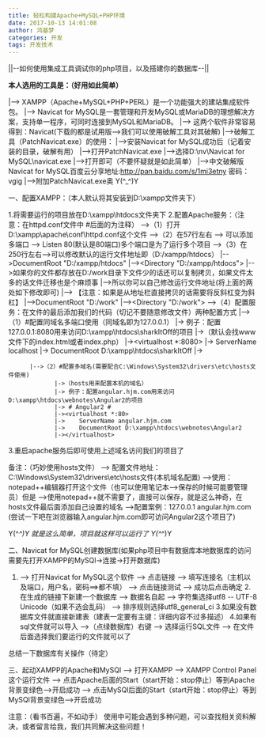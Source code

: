 ```yaml
---
title: 轻松构建Apache+MySQL+PHP环境
date: 2017-10-13 14:01:08
author: 鸿基梦
categories: 开发
tags: 开发技术
---
```


||--如何使用集成工具调试你的php项目，以及搭建你的数据库--||

**本人选用的工具是：（好用如此简单）**

  |--> XAMPP（Apache+MySQL+PHP+PERL）是一个功能强大的建站集成软件包。
  |--> Navicat for MySQL是一套管理和开发MySQL或MariaDB的理想解决方案，支持单一程序，可同时连接到MySQL和MariaDB。
  |--> 这两个软件非常容易得到：Navicat(下载的都是试用版-->我们可以使用破解工具对其破解)
    |-->破解工具（PatchNavicat.exe）的使用：
    |-->安装Navicat for MySQL成功后（记着安装的目录，破解有用）
    |-->打开PatchNavicat.exe
    |-->选择D:\nv\Navicat for MySQL\navicat.exe
    |-->打开即可（不要怀疑就是如此简单）
    |-->中文破解版Navicat for MySQL百度云分享地址:http://pan.baidu.com/s/1mi3etny 密码：vgig
    |-->附加PatchNavicat.exe奥 Y(^_^)Y

一、配置XAMPP：（本人默认将其安装到D:\xampp文件夹下）

  1.将需要运行的项目放在D:\xampp\htdocs文件夹下
  2.配置Apache服务：（注意：在httpd.conf文件中 #后面的为注释）
  -->（1）打开D:\xampp\apache\conf\httpd.conf这个文件
  -->（2）在57行左右 --> 可以添加多端口 --> Listen 80(默认是80端口)多个端口是为了运行多个项目
  -->（3）在250行左右-->可以修改默认的运行文件地址即（D:/xampp/htdocs）
          |-->DocumentRoot "D:/xampp/htdocs"
          |--><Directory "D:/xampp/htdocs">
          |-->如果你的文件都存放在D:/work目录下文件少的话还可以复制拷贝，如果文件太多的话文件迁移也是个麻烦事
          |-->所以你可以自己修改运行文件地址(将上面的两处如下修改即可) |--> 【注意：如果是从地址栏直接拷贝的话需要将反斜杠变为斜杠】
          |-->DocumentRoot "D:/work"
          |--><Directory "D:/work">
  -->（4）配置服务：在文件的最后添加我们的代码（切记不要随意修改文件）两种配置方式
          |-->（1）#配置同域名多端口使用（同域名即为127.0.0.1）
                 |-> 例子：配置127.0.0.1:8080用来访问D:\xampp\htdocs\sharkItOff的项目
                 |->（默认会找www文件下的index.html或者index.php）
                 |-><virtualhost *:8080>
                 |->    ServerName localhost
                 |->    DocumentRoot D:\xampp\htdocs\sharkItOff
                 |-></virtualhost>

          |-->（2）#配置多域名(需要配合C:\Windows\System32\drivers\etc\hosts文件使用)
                 |->（hosts用来配置本机的域名）
                 |-> 例子：配置angular.hjm.com用来访问D:\xampp\htdocs\webnotes\Angular2的项目
                 |-> # Angular2 #
                 |-><virtualhost *:80>
                 |->    ServerName angular.hjm.com
                 |->    DocumentRoot D:\xampp\htdocs\webnotes\Angular2
                 |-></virtualhost>
  3.重启apache服务后即可使用上述域名访问我们的项目了

备注：（巧妙使用hosts文件）
    --> 配置文件地址：C:\Windows\System32\drivers\etc\hosts文件(本机域名配置)
    -->使用：notepad++编辑器打开这个文件（也可以使用笔记本-->保存的时候可能要管理员）但是
    -->使用notepad++就不需要了，直接可以保存，就是这么神奇，在hosts文件最后面添加自己设置的域名
    -->配置案例：127.0.0.1 angular.hjm.com (尝试一下吧在浏览器输入angular.hjm.com即可访问Angular2这个项目了)

Y(^_^)Y 就是这么简单，项目就这样可以运行了 Y(^_^)Y

二、Navicat for MySQL创建数据库(如果php项目中有数据库本地数据库的访问需要先打开XAMPP的MySQl->连接->打开数据库)
  1. --> 打开Navicat for MySQL这个软件
     --> 点击链接
     --> 填写连接名（主机以及端口，用户名，密码==>都不填）
     --> 点击链接测试
     --> 成功后点击确定
  2.在生成的链接下新建一个数据库 
     --> 数据名自起
     --> 字符集选择utf8 -- UTF-8 Unicode（如果不选会乱码）
     --> 排序规则选择utf8_general_ci
  3.如果没有数据库文件就直接新建表（建表一定要有主键：详细内容不过多描述）
  4.如果有sql文件就可以导入
     -->（点绿数据库）右键 
     --> 选择运行SQL文件 
     --> 在文件后面选择我们要运行的文件就可以了

总结一下数据库有关操作（待定） 

三、起动XAMPP的Apache和MySQl
     --> 打开XAMPP
     --> XAMPP Control Panel这个运行文件
     --> 点击Apache后面的Start（start开始：stop停止）等到Apache背景变绿色-->开启成功
     --> 点击MySQl后面的Start（start开始：stop停止）等到MySQl背景变绿色-->开启成功

注意：（看书百遍，不如动手）
使用中可能会遇到多种问题，可以查找相关资料解决，或者留言给我，我们共同解决这些问题！